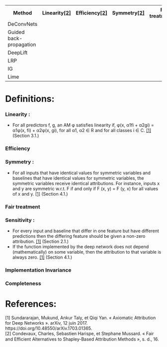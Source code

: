 
<table>
  <tr>
    <th>Method</th>
    <th>Linearity<a href="#2">[2]</a></th>
    <th>Efficiency<a href="#2">[2]</a></th>
    <th>Symmetry<a href="#2">[2]</a></th>
    <th>Fair <br> treatment<a href="#2">[2]</a></th>
    <th>Sensitivity</th>
    <th>Implementation <br> Invariance <a href="#1">[1]</a></th>
    <th>Completeness<a href="#1">[1]</a></th>
  </tr>
  
  <tr>
    <td>DeConvNets</td>
    <td class="lin"></td>
    <td class="eff"></td>
    <td class="symm"></td>
    <td class="fair"></td>
    <td class="sens">x</td>
    <td class="impl"></td>
    <td class="comp"></td>
  </tr>
  
  <tr>
    <td>Guided back-propagation</td>
    <td class="lin"></td>
    <td class="eff"></td>
    <td class="symm"></td>
    <td class="fair"></td>
    <td class="sens">x</td>
    <td class="impl"></td>
  </tr>
  
  <tr>
    <td>DeepLift</td>
    <td class="lin"></td>
    <td class="eff"></td>
    <td class="symm"></td>
    <td class="fair"></td>
    <td class="sens">o</td>
    <td class="impl">x</td>
  </tr>
  
  <tr>
    <td>LRP</td>
    <td class="lin"></td>
    <td class="eff"></td>
    <td class="symm"></td>
    <td class="fair"></td>
    <td class="sens">o</td>
    <td class="impl">x</td>
  </tr>
  
  <tr>
    <td>IG</td>
    <td class="lin"></td>
    <td class="eff"></td>
    <td class="symm"></td>
    <td class="fair"></td>
    <td class="sens">o</td>
    <td class="impl">o</td>
    <td class="comp">o</td>
  </tr>
  
  <tr>
    <td>Lime</td>
    <td class="lin"></td>
    <td class="eff"></td>
    <td class="symm"></td>
    <td class="fair"></td>
    <td class="sens">x<a href="#Sundararajan17">[1]</a></td>
    <td class="impl">o<a href="#Sundararajan17">[1]</a></td>
    <td class="comp"></td>
  </tr>
  
  
</table>
  

# Definitions:
### Linearity : 
- For all predictors f, g, an AM φ satisfies linearity if, φ(x, α1fi + α2gi) = α1φ(x, fi) + α2φ(x, gi), for all α1, α2 ∈ R and for all classes i ∈ C. <a href="#Condevaux22">[1]</a> (Section 3.1.)
### Efficiency
### Symmetry :
- For all inputs that have identical values for symmetric variables and baselines that have identical values for symmetric variables, the symmetric variables receive identical attributions. For instance, inputs x and y are symmetric w.r.t. F if and only if F (x, y) = F (y, x) for all values of x and y. <a href="#Sundararajan17">[1]</a> (Section 4.1.)
### Fair treatment
### Sensitivity :
- For every input and baseline that differ in one feature but have different predictions then the differing feature should be given a non-zero attribution.  <a href="#Sundararajan17">[1]</a> (Section 2.1.)
- If the function implemented by the deep network does not depend (mathematically) on some variable, then the attribution to that variable is always zero. <a href="#Sundararajan17">[1]</a> (Section 4.1.)
### Implementation Invariance
### Completeness
  
  

# References:
<div class="csl-entry"> <a id="Sundararajan17"> [1] </a> Sundararajan, Mukund, Ankur Taly, et Qiqi Yan. « Axiomatic Attribution for Deep Networks ». arXiv, 12 juin 2017. https://doi.org/10.48550/arXiv.1703.01365. </div>

<div class="csl-entry"> <a id="Condevaux22"> [2] </a> Condevaux, Charles, Sebastien Harispe, et Stephane Mussard. « Fair and Eﬃcient Alternatives to Shapley-Based Attribution Methods », s. d., 16. </div>
